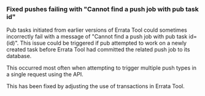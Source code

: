 ### Fixed pushes failing with "Cannot find a push job with pub task id"

Pub tasks initiated from earlier versions of Errata Tool could sometimes
incorrectly fail with a message of "Cannot find a push job with pub task
id=(id)".  This issue could be triggered if pub attempted to work on a newly
created task before Errata Tool had committed the related push job to its
database.

This occurred most often when attempting to trigger multiple push types in a
single request using the API.

This has been fixed by adjusting the use of transactions in Errata Tool.
